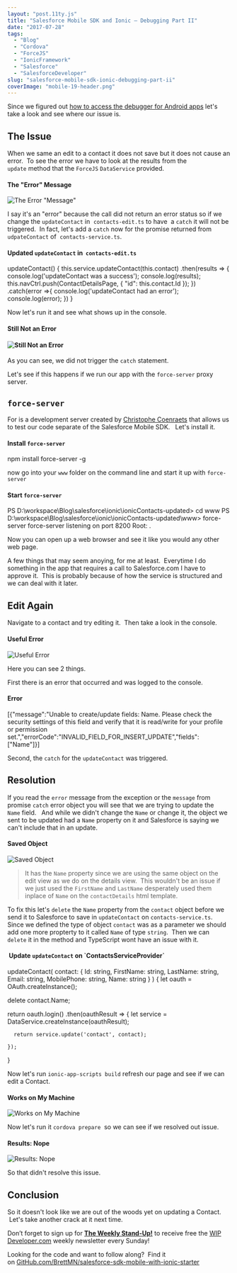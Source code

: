 ```yaml
---
layout: "post.11ty.js"
title: "Salesforce Mobile SDK and Ionic – Debugging Part II"
date: "2017-07-28"
tags: 
  - "Blog"
  - "Cordova"
  - "ForceJS"
  - "IonicFramework"
  - "Salesforce"
  - "SalesforceDeveloper"
slug: "salesforce-mobile-sdk-ionic-debugging-part-ii"
coverImage: "mobile-19-header.png"
---
```


Since we figured out [how to access the debugger for Android apps](https://wipdeveloper.wpcomstaging.com/2017/07/26/salesforce-mobile-sdk-ionic-debugging-part/) let's take a look and see where our issue is.

## The Issue

When we same an edit to a contact it does not save but it does not cause an error.  To see the error we have to look at the results from the `update` method that the `ForceJS` `DataService` provided.

#### The "Error" Message

![The Error "Message"](images/mobile-17-01.png)

I say it's an "error" because the call did not return an error status so if we change the `updateContact` in  `contacts-edit.ts` to have  a `catch` it will not be triggered.  In fact, let's add a `catch` now for the promise returned from `udpateContact` of  `contacts-service.ts`.

#### Updated `updateContact` in  `contacts-edit.ts`

updateContact() {
  this.service.updateContact(this.contact)
    .then(results => {
      console.log('updateContact was a success');
      console.log(results);
      this.navCtrl.push(ContactDetailsPage, { "id": this.contact.Id });
    })
    .catch(error =>{
      console.log('updateContact had an error');
      console.log(error);
    })
}

Now let's run it and see what shows up in the console.

#### Still Not an Error

#### ![Still Not an Error](images/mobile-19-00.png)

As you can see, we did not trigger the `catch` statement.

Let's see if this happens if we run our app with the `force-server` proxy server.

## `force-server`

For is a development server created by [Christophe Coenraets](https://twitter.com/ccoenraets) that allows us to test our code separate of the Salesforce Mobile SDK.   Let's install it.

#### Install `force-server`

npm install force-server -g

now go into your `www` folder on the command line and start it up with `force-server`

#### Start `force-server`

PS D:\\workspace\\Blog\\salesforce\\ionic\\ionicContacts-updated> cd www
PS D:\\workspace\\Blog\\salesforce\\ionic\\ionicContacts-updated\\www> force-server
force-server listening on port 8200
Root: .

Now you can open up a web browser and see it like you would any other web page.

A few things that may seem anoying, for me at least.  Everytime I do something in the app that requires a call to Salesforce.com I have to approve it.  This is probably because of how the service is structured and we can deal with it later.

## Edit Again

Navigate to a contact and try editing it.  Then take a look in the console.

#### Useful Error

![Useful Error ](images/mobile-19-01.png)

Here you can see 2 things.

First there is an error that occurred and was logged to the console.

#### Error

\[{"message":"Unable to create/update fields: Name. Please check the security settings of this field and verify that it is read/write for your profile or permission set.","errorCode":"INVALID\_FIELD\_FOR\_INSERT\_UPDATE","fields":\["Name"\]}\]

Second, the `catch` for the `updateContact` was triggered.

## Resolution

If you read the `error` message from the exception or the `message` from promise `catch` error object you will see that we are trying to update the `Name` field.   And while we didn't change the `Name` or change it, the object we sent to be updated had a `Name` property on it and Salesforce is saying we can't include that in an update.

#### Saved Object

![Saved Object](images/mobile-19-02.png)

> It has the `Name` property since we are using the same object on the edit view as we do on the details view.  This wouldn't be an issue if we just used the `FirstName` and `LastName` desperately used them inplace of `Name` on the `contactDetails` html template.

To fix this let's `delete` the `Name` property from the `contact` object before we send it to Salesforce to save in `updateContact` on `contacts-service.ts`.   Since we defined the type of object `contact` was as a parameter we should add one more propterty to it called `Name` of type `string`.  Then we can `delete` it in the method and TypeScript wont have an issue with it.

####  Update `updateContact` on \`ContactsServiceProvider\`

updateContact(
  contact:
    {
      Id: string,
      FirstName: string,
      LastName: string,
      Email: string,
      MobilePhone: string,
      Name: string
    }
) {
  let oauth = OAuth.createInstance();

  delete contact.Name;

  return oauth.login()
    .then(oauthResult => {
      let service = DataService.createInstance(oauthResult);

      return service.update('contact', contact);

    });
}

Now let's run `ionic-app-scripts build` refresh our page and see if we can edit a Contact.

#### Works on My Machine

![Works on My Machine](images/mobile-19-00.gif)

Now let's run it `cordova prepare`  so we can see if we resolved out issue.

#### Results: Nope

![Results: Nope](images/mobile-19-03.png)

So that didn't resolve this issue.

## Conclusion

So it doesn't look like we are out of the woods yet on updating a Contact.  Let's take another crack at it next time.

Don’t forget to sign up for [**The Weekly Stand-Up!**](https://wipdeveloper.wpcomstaging.com/newsletter/) to receive free the [WIP Developer.com](https://wipdeveloper.wpcomstaging.com/) weekly newsletter every Sunday!

Looking for the code and want to follow along?  Find it on [GitHub.com/BrettMN/salesforce-sdk-mobile-with-ionic-starter](https://github.com/BrettMN/salesforce-sdk-mobile-with-ionic-starter)
